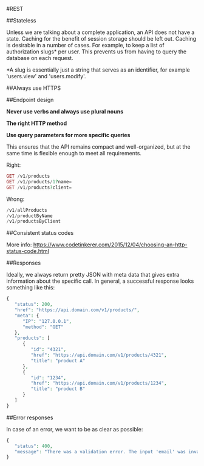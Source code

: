 #REST

##Stateless

Unless we are talking about a complete application, an API does not have a state. Caching for the benefit of session storage should be left out. Caching is desirable in a number of cases. For example, to keep a list of authorization slugs* per user. This prevents us from having to query the database on each request.

*A slug is essentially just a string that serves as an identifier, for example 'users.view' and 'users.modify'.

##Always use HTTPS

##Endpoint design

**Never use verbs and always use plural nouns** 

**The right HTTP method** 

**Use query parameters for more specific queries**

This ensures that the API remains compact and well-organized, but at the same time is flexible enough to meet all requirements.


Right:
```php
GET /v1/products
GET /v1/products/1?name=
GET /v1/products?client=
```
Wrong:
```php
/v1/allProducts
/v1/productByName
/v1/productsByClient
```

##Consistent status codes

More info: https://www.codetinkerer.com/2015/12/04/choosing-an-http-status-code.html

##Responses

Ideally, we always return pretty JSON with meta data that gives extra information about the specific call. In general, a successful response looks something like this:

```php
{
   "status": 200,
   "href": "https://api.domain.com/v1/products/",
   "meta": {
      "IP": "127.0.0.1",
      "method": "GET"
   },
   "products": [
      {
         "id": "4321",
         "href": "https://api.domain.com/v1/products/4321",
         "title": "product A"
      },
      {
         "id": "1234",
         "href": "https://api.domain.com/v1/products/1234",
         "title": "product B"
      }
   ]
}
```

##Error responses

In case of an error, we want to be as clear as possible:

```php
{
   "status": 400,
   "message": "There was a validation error. The input 'email' was invalid. Please see the documentation '/v1/documentation' for details about validation rules for this endpoint."
}
```

